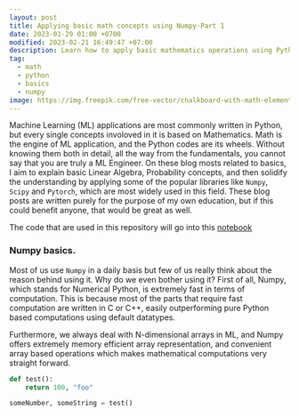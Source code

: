```yaml
---
layout: post
title: Applying basic math concepts using Numpy-Part 1
date: 2023-01-29 01:00 +0700
modified: 2023-02-21 16:49:47 +07:00
description: Learn how to apply basic mathematics operations using Python library
tag:
  - math
  - python
  - basics
  - numpy
image: https://img.freepik.com/free-vector/chalkboard-with-math-elements_1411-88.jpg
---
```


Machine Learning (ML) applications are most commonly written in Python, but every single concepts involoved in it is based on Mathematics. Math is the engine of ML application, and the Python codes are its wheels. Without knowing them both in detail, all the way from the fundamentals, you cannot say that you are truly a ML Engineer. On these blog mosts related to basics, I aim to explain basic Linear Algebra, Probability concepts, and then solidify the understanding by applying some of the popular libraries like `Numpy`, `Scipy` and `Pytorch`, which are most widely used in this field. These blog posts are written purely for the purpose of my own education, but if this could benefit anyone, that would be great as well.             

The code that are used in this repository will go into this [notebook](https://github.com/chophilip21/chophilip21.github.io/blob/master/_posts/first-post/matrices.ipynb)

### Numpy basics. 

Most of us use `Numpy` in a daily basis but few of us really think about the reason behind using it. Why do we even bother using it? First of all, Numpy, which stands for Numerical Python, is extremely fast in terms of computation. This is because most of the parts that require fast computation are written in C or C++, easily outperforming pure Python based computations using default datatypes. 

Furthermore, we always deal with N-dimensional arrays in ML, and Numpy offers extremely memory efficient array representation, and convenient array based operations which makes mathematical computations very straight forward. 

 
```py
def test():
    return 100, "foo"

someNumber, someString = test()
```
